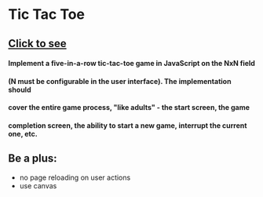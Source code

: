 # Tic Tac Toe


## [Click to see]()

#### Implement a five-in-a-row tic-tac-toe game in JavaScript on the NxN field 
#### (N must be configurable in the user interface). The implementation should 
#### cover the entire game process, "like adults" - the start screen, the game 
#### completion screen, the ability to start a new game, interrupt the current one, etc.

## Be a plus:
- no page reloading on user actions
- use canvas
